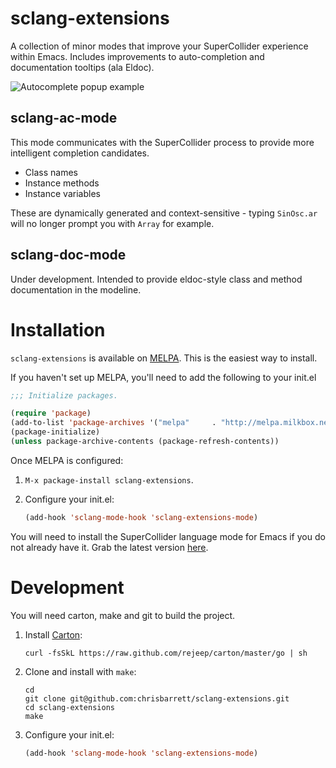 # sclang-extensions

A collection of minor modes that improve your SuperCollider experience within
Emacs. Includes improvements to auto-completion and documentation tooltips (ala
Eldoc).

![Autocomplete popup example](https://raw.github.com/chrisbarrett/sclang-extensions/master/sclang-ac-mode.png)

## sclang-ac-mode

This mode communicates with the SuperCollider process to provide more
intelligent completion candidates.

* Class names
* Instance methods
* Instance variables

These are dynamically generated and context-sensitive - typing `SinOsc.ar` will
no longer prompt you with `Array` for example.

## sclang-doc-mode

Under development. Intended to provide eldoc-style class and method
documentation in the modeline.

# Installation

`sclang-extensions` is available on [MELPA](http://melpa.milkbox.net/). This is
the easiest way to install.

If you haven't set up MELPA, you'll need to add the following to your init.el

```lisp
;;; Initialize packages.

(require 'package)
(add-to-list 'package-archives '("melpa"     . "http://melpa.milkbox.net/packages/"))
(package-initialize)
(unless package-archive-contents (package-refresh-contents))
```

Once MELPA is configured:

1. `M-x package-install sclang-extensions`.

2. Configure your init.el:

   ```lisp
   (add-hook 'sclang-mode-hook 'sclang-extensions-mode)
   ```

You will need to install the SuperCollider language mode for Emacs if you do not
already have it. Grab the latest version
[here](https://github.com/supercollider/supercollider/tree/master/editors/scel).

# Development

You will need carton, make and git to build the project.

1. Install [Carton](https://github.com/rejeep/carton):

   ```
   curl -fsSkL https://raw.github.com/rejeep/carton/master/go | sh
   ```

2. Clone and install with `make`:

   ```
   cd
   git clone git@github.com:chrisbarrett/sclang-extensions.git
   cd sclang-extensions
   make
   ```

3. Configure your init.el:

   ```lisp
   (add-hook 'sclang-mode-hook 'sclang-extensions-mode)
   ```

